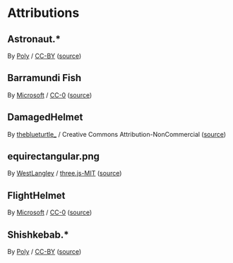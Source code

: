 # Attributions

## Astronaut.*

By [Poly](https://poly.google.com/user/4aEd8rQgKu2) / [CC-BY] ([source](https://poly.google.com/view/dLHpzNdygsg))

## Barramundi Fish

By [Microsoft](https://github.com/KhronosGroup/glTF-Sample-Models/tree/master/2.0/BarramundiFish) /
[CC-0] ([source](https://github.com/KhronosGroup/glTF-Sample-Models/tree/master/2.0/BarramundiFish))

## DamagedHelmet

By [theblueturtle_](https://sketchfab.com/theblueturtle_) /
Creative Commons Attribution-NonCommercial ([source](https://github.com/KhronosGroup/glTF-Sample-Models/tree/master/2.0/DamagedHelmet))

## equirectangular.png

By [WestLangley](https://github.com/WestLangley) / [three.js-MIT]
([source](https://github.com/mrdoob/three.js/blob/dev/examples/textures/equirectangular.png))

## FlightHelmet

By [Microsoft](https://github.com/KhronosGroup/glTF-Sample-Models/tree/master/2.0/FlightHelmet) /
[CC-0] ([source](https://github.com/KhronosGroup/glTF-Sample-Models/tree/master/2.0/FlightHelmet))



## Shishkebab.*

By [Poly](https://poly.google.com/user/4aEd8rQgKu2) / [CC-BY] ([source](https://poly.google.com/view/6uTsH2jqgVn))


[CC-BY]: https://creativecommons.org/licenses/by/2.0/
[CC-0]: https://creativecommons.org/publicdomain/zero/1.0/
[three.js-MIT]: https://github.com/mrdoob/three.js/blob/dev/LICENSE
